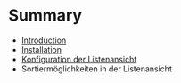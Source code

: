 # Summary

* [Introduction](README.md)
* [Installation](installation.md)
* [Konfiguration der Listenansicht](konfiguration_der_listenansicht.md)
* Sortiermöglichkeiten in der Listenansicht

